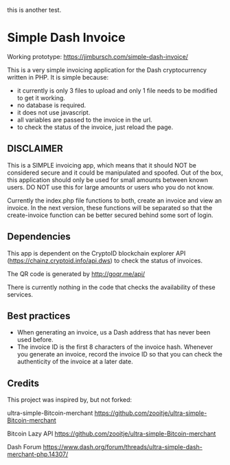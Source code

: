 this is another test.

# Simple Dash Invoice

Working prototype: https://jimbursch.com/simple-dash-invoice/

This is a very simple invoicing application for the Dash cryptocurrency written in PHP. It is simple because:

- it currently is only 3 files to upload and only 1 file needs to be modified to get it working.
- no database is required.
- it does not use javascript.
- all variables are passed to the invoice in the url.
- to check the status of the invoice, just reload the page.

## DISCLAIMER

This is a SIMPLE invoicing app, which means that it should NOT be considered secure and it could be manipulated and spoofed. Out of the box, this application should only be used for small amounts between known users. DO NOT use this for large amounts or users who you do not know. 

Currently the index.php file functions to both, create an invoice and view an invoice. In the next version, these functions will be separated so that the create-invoice function can be better secured behind some sort of login.

## Dependencies

This app is dependent on the CryptoID blockchain explorer API (https://chainz.cryptoid.info/api.dws) to check the status of invoices.

The QR code is generated by http://goqr.me/api/

There is currently nothing in the code that checks the availability of these services.

## Best practices

- When generating an invoice, us a Dash address that has never been used before.
- The invoice ID is the first 8 characters of the invoice hash. Whenever you generate an invoice, record the invoice ID so that you can check the authenticity of the invoice at a later date.


## Credits

This project was inspired by, but not forked:

ultra-simple-Bitcoin-merchant
https://github.com/zooitje/ultra-simple-Bitcoin-merchant

Bitcoin Lazy API
https://github.com/zooitje/ultra-simple-Bitcoin-merchant

Dash Forum
https://www.dash.org/forum/threads/ultra-simple-dash-merchant-php.14307/




 

